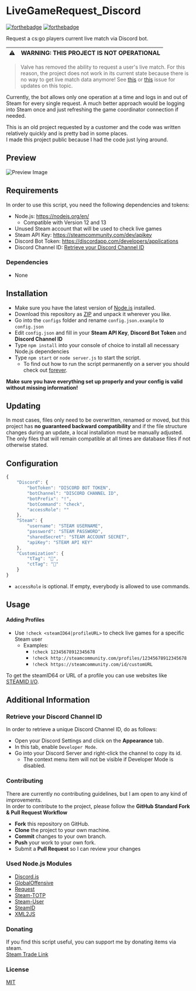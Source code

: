 # LiveGameRequest_Discord
[![forthebadge](https://forthebadge.com/images/badges/built-with-love.svg)](https://forthebadge.com)
[![forthebadge](https://forthebadge.com/images/badges/uses-js.svg)](https://forthebadge.com)  

Request a cs:go players current live match via Discord bot.  

:warning: | **WARNING: THIS PROJECT IS NOT OPERATIONAL** 
:---: | :---
> Valve has removed the ability to request a user's live match. For this reason, the project does not work in its current state because there is no way to get live match data anymore! See [this](https://github.com/DoctorMcKay/node-globaloffensive/issues/59) or [this](https://github.com/joshuaferrara/node-csgo/issues/81) issue for updates on this topic.

Currently, the bot allows only one operation at a time and logs in and out of Steam for every single request. A much better approach would be logging into Steam once and just refreshing the game coordinator connection if needed.  

This is an old project requested by a customer and the code was written relatively quickly and is pretty bad in some places.  
I made this project public because I had the code just lying around. 

## Preview
![Preview Image](https://github.com/IceQ1337/LiveGameRequest_Discord/raw/master/preview.png)

## Requirements
In order to use this script, you need the following dependencies and tokens:

- Node.js: https://nodejs.org/en/ 
  - Compatible with Version 12 and 13
- Unused Steam account that will be used to check live games
- Steam API Key: https://steamcommunity.com/dev/apikey
- Discord Bot Token: https://discordapp.com/developers/applications
- Discord Channel ID: [Retrieve your Discord Channel ID](#retrieve-your-discord-channel-id)

### Dependencies
- None

## Installation
- Make sure you have the latest version of [Node.js](https://nodejs.org/) installed.
- Download this repository as [ZIP](https://github.com/IceQ1337/LiveGameRequest_Discord/archive/master.zip) and unpack it wherever you like.
- Go into the `configs` folder and rename `config.json.example` to `config.json`
- Edit `config.json` and fill in your **Steam API Key**, **Discord Bot Token** and **Discord Channel ID**
- Type `npm install` into your console of choice to install all necessary Node.js dependencies
- Type `npm start` or `node server.js` to start the script.
  - To find out how to run the script permanently on a server you should check out [forever](https://github.com/foreversd/forever).

**Make sure you have everything set up properly and your config is valid without missing information!**  

## Updating
In most cases, files only need to be overwritten, renamed or moved, but this project has **no guaranteed backward compatibility** and if the file structure changes during an update, a local installation must be manually adjusted. The only files that will remain compatible at all times are database files if not otherwise stated.

## Configuration
```Javascript
{
    "Discord": {
        "botToken": "DISCORD BOT TOKEN",
        "botChannel": "DISCORD CHANNEL ID",
        "botPrefix": "!",
        "botCommand": "check",
        "accessRole": ""
    },
    "Steam": {
        "username": "STEAM USERNAME",
        "password": "STEAM PASSWORD",
        "sharedSecret": "STEAM ACCOUNT SECRET",
        "apiKey": "STEAM API KEY"
    },
    "Customization": {
        "tTag": "🔴",
        "ctTag": "🔵"
    }
}
```

- `accessRole` is optional. If empty, everybody is allowed to use commands.

## Usage
#### Adding Profiles
- Use `!check <steamID64|profileURL>` to check live games for a specific Steam user
  - Examples:
    - `!check 12345678912345678`
	- `!check http://steamcommunity.com/profiles/12345678912345678`
    - `!check https://steamcommunity.com/id/customURL`

To get the steamID64 or URL of a profile you can use websites like [STEAMID I/O](https://steamid.io/).  

## Additional Information
### Retrieve your Discord Channel ID
In order to retrieve a unique Discord Channel ID, do as follows:
- Open your Discord Settings and click on the **Appearance** tab.
- In this tab, enable `Developer Mode`.
- Go into your Discord Server and right-click the channel to copy its id.
  - The context menu item will not be visible if Developer Mode is disabled.

### Contributing
There are currently no contributing guidelines, but I am open to any kind of improvements.  
In order to contribute to the project, please follow the **GitHub Standard Fork & Pull Request Workflow**

- **Fork** this repository on GitHub.
- **Clone** the project to your own machine.
- **Commit** changes to your own branch.
- **Push** your work to your own fork.
- Submit a **Pull Request** so I can review your changes

### Used Node.js Modules
- [Discord.js](https://github.com/discordjs/discord.js/)
- [GlobalOffensive](https://github.com/DoctorMcKay/node-globaloffensive)
- [Request](https://github.com/request/request)
- [Steam-TOTP](https://github.com/DoctorMcKay/node-steam-totp)
- [Steam-User](https://github.com/DoctorMcKay/node-steam-user)
- [SteamID](https://github.com/DoctorMcKay/node-steamid)
- [XML2JS](https://github.com/Leonidas-from-XIV/node-xml2js)

### Donating
If you find this script useful, you can support me by donating items via steam.  
[Steam Trade Link](https://steamcommunity.com/tradeoffer/new/?partner=169517256&token=77MTawmP)

### License
[MIT](https://github.com/IceQ1337/SteamBanChecker_Discord/blob/master/LICENSE)
